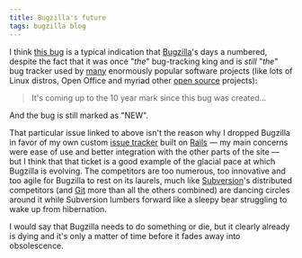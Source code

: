 ```yaml
---
title: Bugzilla's future
tags: bugzilla blog
---
```


I think [this bug](https://bugzilla.mozilla.org/show_bug.cgi?id=540#c95) is a typical indication that [Bugzilla](/wiki/Bugzilla)'s days a numbered, despite the fact that it was once "_the_" bug-tracking king and is _still_ "_the_" bug tracker used by [many](http://www.bugzilla.org/installation-list/) enormously popular software projects (like lots of Linux distros, Open Office and myriad other [open source](/wiki/open_source) projects):

> It's coming up to the 10 year mark since this bug was created...

And the bug is still marked as "NEW".

That particular issue linked to above isn't the reason why I dropped Bugzilla in favor of my own custom [issue tracker](/wiki/issue_tracker) built on [Rails](/wiki/Rails) — my main concerns were ease of use and better integration with the other parts of the site — but I think that that ticket is a good example of the glacial pace at which Bugzilla is evolving. The competitors are too numerous, too innovative and too agile for Bugzilla to rest on its laurels, much like [Subversion](/wiki/Subversion)'s distributed competitors (and [Git](/wiki/Git) more than all the others combined) are dancing circles around it while Subversion lumbers forward like a sleepy bear struggling to wake up from hibernation.

I would say that Bugzilla needs to do something or die, but it clearly already is dying and it's only a matter of time before it fades away into obsolescence.
